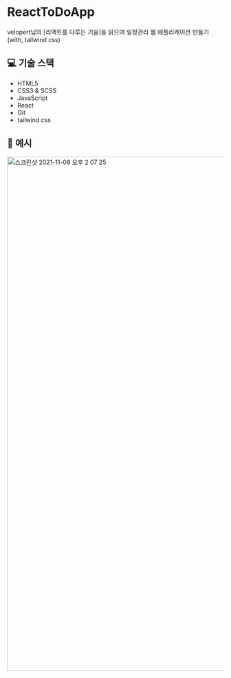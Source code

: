# ReactToDoApp
velopert님의 [리액트를 다루는 기술]을 읽으며 일정관리 웹 애플리케이션 만들기(with, tailwind css)

## 💻 기술 스택

- HTML5
- CSS3 & SCSS
- JavaScript
- React
- Git
- tailwind css

## 📄 예시

<img width="1193" alt="스크린샷 2021-11-08 오후 2 07 25" src="https://user-images.githubusercontent.com/81430564/140687382-673e8844-a1af-444d-8ba6-4c6ec062129c.png">

